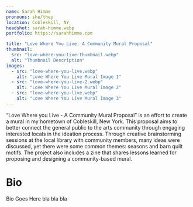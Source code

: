 ```yaml
---
name: Sarah Himme
pronouns: she/they
location: Cobleskill, NY
headshot: sarah-himme.webp
portfolio: https://sarahhimme.com

title: "Love Where You Live: A Community Mural Proposal"
thumbnail:
  src: "love-where-you-live-thumbnail.webp"
  alt: "Thumbnail Description"
images:
  - src: "love-where-you-live.webp"
    alt: "Love Where You Live Mural Image 1"
  - src: "love-where-you-live-2.webp"
    alt: "Love Where You Live Mural Image 2"
  - src: "love-where-you-live.webp"
    alt: "Love Where You Live Mural Image 3"
---
```


“Love Where you Live - A Community Mural Proposal” is an effort to create a mural in my hometown of Cobleskill, New York. This proposal aims to better connect the general public to the arts community through engaging interested locals in the ideation process. Through creative brainstorming sessions at the local library with community members, many ideas were discussed, yet there were some common themes: seasons and barn quilt motifs. The project also includes a zine that shares lessons learned for proposing and designing a community-based mural.

# Bio

Bio Goes Here bla bla bla
